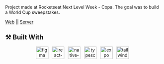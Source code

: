Project made at Rocketseat Next Level Week - Copa.
The goal was to build a World Cup sweepstakes.

<a href="https://github.com/VitorHUMoreira/bolao-web" target="_blank">Web</a> || <a href="https://github.com/VitorHUMoreira/bolao-server" target="_blank">Server</a>


## ⚒️ Built With
<p align="center">
    <img height="40" src="https://cdn.worldvectorlogo.com/logos/figma-1.svg" alt="figma"> &nbsp
    <img height="40" src="https://cdn.worldvectorlogo.com/logos/react-native-1.svg" alt="react-native"> &nbsp
    <img height="40" src="https://miro.medium.com/max/2400/1*gvlV5stc45hkSpxD9cCC-g.png" alt="native-base"> &nbsp
    <img height="40" src="https://cdn.worldvectorlogo.com/logos/typescript.svg" alt="typescript"> &nbsp 
    <img height="40" src="https://cdn.icon-icons.com/icons2/2389/PNG/512/expo_logo_icon_145293.png" alt="expo"> &nbsp
    <img height="40" src="https://cdn.worldvectorlogo.com/logos/tailwind-css-2.svg" alt="tailwind"> &nbsp
</p>
